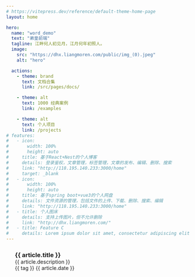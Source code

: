 ```yaml
---
# https://vitepress.dev/reference/default-theme-home-page
layout: home

hero:
  name: "word_demo"
  text: "弟皇前端"
  tagline: 江畔何人初见月，江月何年初照人。
  image:
    src: "https://dhx.liangmoren.com/public/img_(0).jpeg"
    alt: "hero"

  actions:
    - theme: brand
      text: 文档合集
      link: /src/pages/docs/

    - theme: alt
      text: 1000 经典案例
      link: /examples

    - theme: alt
      text: 个人项目
      link: /projects
# features:
#   - icon:
#       width: 100%
#       height: auto
#     title: 基于React+Nest的个人博客
#     details: 登录鉴权，文章管理，标签管理，文章的发布、编辑、删除、搜索
#     link: "http://118.195.140.233:3000/home"
#     target: _blank
#   - icon:
#       width: 100%
#       height: auto
#     title: 基于spring boot+vue3的个人网盘
#     details: 文件资源的管理，包括文件的上传、下载、删除、搜索、编辑
#     link: "http://118.195.140.233:3000/home"
#   - title: 个人图床
#     details: 支持上传图片，但不允许删除
#     link: "http://dhx.liangmoren.com/"
#   - title: Feature C
#     details: Lorem ipsum dolor sit amet, consectetur adipiscing elit
---
```


<script setup>
  // import Template from './template.vue'
  // import MyCalender from './src/component/MyCalender.vue';
  import { useData } from 'vitepress'
  const { articles } = useData().theme.value;

  Array.toSorted || (Array.prototype.toSorted = function (compareFn) {
    return this.slice(0).sort(compareFn);
  });

  const orderedArticles = articles.toSorted((a, b) => a.order - b.order).slice(0, 8);

  function openArticle(article) {
    // console.log(article.link, window.location.origin)
    // window.open(window.location.origin + '/src' + article.link, '_self');
  }

  const colors = ['red', 'blue', 'green', 'yellow', 'purple', 'orange'];

  function getRandomColor(key) {
    const index = key % colors.length;
    return colors[index];
  }

  false && (() => {
    const list = [0,1,7,9,5,6,25];
    const bodyStyle = document.body.style;

    bodyStyle.backgroundColor = "transparent";

    setInterval( _ => {
      const num = Math.random() * 7;
      const index = list[Math.floor(num)];
      const suffix = index === 7 ? 'png' : 'jpg';
      const url = `url('https://snow_sharon.gitee.io/tuchuang/imgs/img_(${index}).${suffix}')`;
      bodyStyle.backgroundImage = url;
    }, 1000 * 10)
  })(); /** 图片切换 */
</script>

<div class="wrap">
   <div v-for="(article, index) in orderedArticles" :key="index" class="container">
     <a class="VPLink link VPFeature flex-row article-item" :href="article.link" style="text-decoration: none" target="_self">
       <div v-if="article.image" class="article-image">
          <img :src="article.image" alt="">
       </div>
       <div class="VPHomeGridItem">
         <h3 class="title" style="padding: 0; margin: 0;">
           {{ article.title }}
         </h3>
         <div class="details">
           <span class="">{{ article.description }}</span>
         </div>
         <div class="details">
          <div v-if="article.tags.length" class="tags">
            <span
             v-for="(tag, key) in article.tags"
             :key="key"
             class="tag"
             :class="`bg-${getRandomColor(key)}`"
           >{{ tag }}</span>
           <span class="">{{ article.date }}</span>
          </div>
         </div>
       </div>
     </a>
  </div>
</div>

<!-- ## 本月撰写 <span>（{{ (new Date().getMonth() + 1) + '月'}}）</span> -->

<!-- <MyCalender :articles="articles"/> -->

<style lang="scss">
  :root {
    --vp-home-hero-name-color: transparent;
    --vp-home-hero-name-background: -webkit-linear-gradient(120deg, #bd34fe, #41d1ff);
  }

  body {
    background-image: url('https://snow_sharon.gitee.io/tuchuang/imgs/img_(7).png');
    background-size: auto;
    background-attachment: fixed;
    background-position: right bottom;
    background-repeat: no-repeat;
  }

  .title {
    --vp-c-text-1: #832dac;
  }

  .dark .title {
    --vp-c-text-1: #fff;
  }

  .VPHomeGridItem {
    flex: 1;
    display: flex;
    flex-direction: column;
    padding: 12px 24px;
    height: 100%;
  }

  .VPNavBarMenuLink, .button .text {
    font-weight: bold !important;
  }

  .button .text {
    color: purple;
  }

  .grid-4 > .VPLink {
    box-shadow: 0 0 1px #00000096;

    &:hover {
      box-shadow: 0 0 1px var(--vp-c-brand-1);
    }
  }

  /* 设置垂直滚动条的宽度和水平滚动条的高度 */
  body::-webkit-scrollbar{
      width: 8px;
      height: 8px;
  }

  /* 设置滚动条的滑轨 */
  body::-webkit-scrollbar-track {
        background-color: #ddd;
  }

  /* 滑块 */
  body::-webkit-scrollbar-thumb {
      background-color: rgba(0, 0, 0, 0.6);
      border-radius: 4px;
  }

   /* 滑轨两头的监听按钮 */
  body::-webkit-scrollbar-button {
      background-color: #888;
      display: none;
  }

  /* 横向滚动条和纵向滚动条相交处尖角 */
  body::-webkit-scrollbar-corner {
      background-color: black;
  }
</style>
